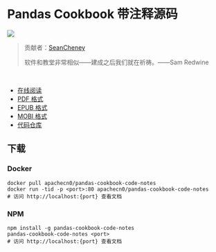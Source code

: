 # Pandas Cookbook 带注释源码

![](cover.jpg)

> 贡献者：[SeanCheney](https://github.com/iamseancheney)
> 
> 软件和教堂非常相似——建成之后我们就在祈祷。——Sam Redwine

&zwj;

+ [在线阅读](https://pdcb.flygon.net)
+ [PDF 格式](https://www.gitbook.com/download/pdf/book/wizardforcel/pandas-cookbook-code-notes)
+ [EPUB 格式](https://www.gitbook.com/download/epub/book/wizardforcel/pandas-cookbook-code-notes)
+ [MOBI 格式](https://www.gitbook.com/download/mobi/book/wizardforcel/pandas-cookbook-code-notes)
+ [代码仓库](https://github.com/apachecn/pandas-cookbook-code-notes)


## 下载

### Docker

```
docker pull apachecn0/pandas-cookbook-code-notes
docker run -tid -p <port>:80 apachecn0/pandas-cookbook-code-notes
# 访问 http://localhost:{port} 查看文档
```

### NPM

```
npm install -g pandas-cookbook-code-notes
pandas-cookbook-code-notes <port>
# 访问 http://localhost:{port} 查看文档
```
